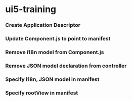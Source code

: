 # ui5-training

### Create Application Descriptor
### Update Component.js to point to manifest
### Remove i18n model from Component.js
### Remove JSON model declaration from controller
### Specify i18n, JSON model in manifest
### Specify rootView in manifest
